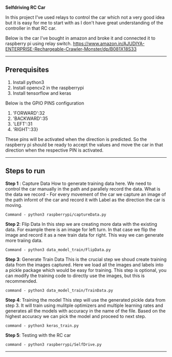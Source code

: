 **Selfdriving RC Car**

In this project I've used relays to control the car which not a very good idea but it is easy for me to start with as I don't have great understanding of the controller in that RC car.

Below is the car I've bought in amazon and broke it and connected it to raspberry pi using relay switch.
https://www.amazon.in/AJUDIYA-ENTERPRISE-Rechargeable-Crawler-Monster/dp/B081X18S33

---

## Prerequisites

1. Install python3
2. Install opencv2 in the raspberrypi
3. Install tensorflow and keras

Below is the GPIO PINS configuration
1. 'FORWARD':32 
2. 'BACKWARD':35
3. 'LEFT':31
4. 'RIGHT':33}

These pins will be activated when the direction is predicted. So the raspberry pi should be ready to accept the values and move the car in that direction when the respective PIN is activated.

---

## Steps to run

**Step 1** : Capture Data
	How to generate training data here. We need to control the car manually in the path and parallely record the data.
	What is the data we record -
	For every movement of the car we capture an image of the path infornt of the car and record it with Label as the direction the car is moving.
	
	Command - python3 raspberrypi/captureData.py
	
**Step 2**: Flip Data
	In this step we are creating more data with the existing data.
	For example there is an image for left turn. In that case we flip the image and record it as a new train data for right. This way we can generate more traiing data.
	
	Command - python3 data_model_train/FlipData.py

**Step 3**:  Generate Train Data
	This is the crucial step we shoud create training data from the images captured. Here we load all the images and labels into a pickle package which would be easy for training. This step is optional, you can modify the training code to directly use the images, but this is recommended.
	
	command - python3 data_model_train/TrainData.py
	
**Step 4**: Training the model
	This step will use the generated pickle data from step 3. It will train using mulitple optimizers and multiple learning rates and generates all the models with accuracy in the name of the file. Based on the highest accuracy we can pick the model and proceed to next step.
	
	command - python3 keras_train.py
	
**Step 5**: Testing with the RC car
	
	command - python3 raspberrypi/SelfDrive.py

---
